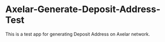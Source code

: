 # Axelar-Generate-Deposit-Address-Test
This is a test app for generating Deposit Address on Axelar network.
